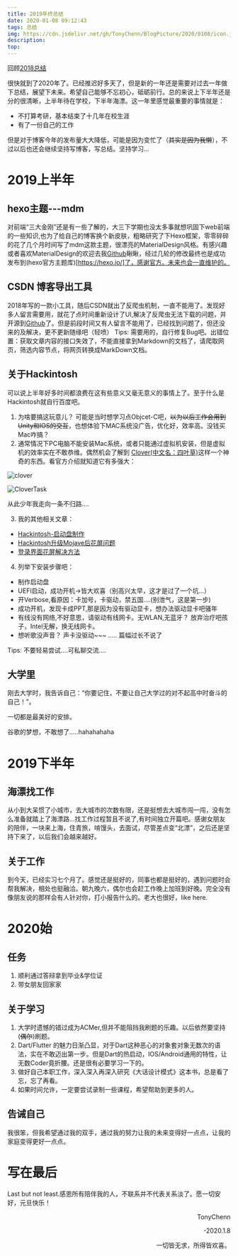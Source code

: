```yaml
---
title: 2019年终总结
date: 2020-01-08 09:12:43
tags: 总结
img: https://cdn.jsdelivr.net/gh/TonyChenn/BlogPicture/2020/0108/icon.jpg
description:
top:
---
```

回顾[2018总结](https://tonychenn.cn/2019/01/05/2018总结/)

很快就到了2020年了。已经推迟好多天了，但是新的一年还是需要对过去一年做下总结，展望下未来。希望自己能够不忘初心，砥砺前行。总的来说上下半年还是分的很清晰，上半年待在学校，下半年海漂。这一年里感觉最重要的事情就是：

- 不打算考研，基本结束了十几年在校生涯
- 有了一份自己的工作

但是对于博客今年的发布量大大降低，可能是因为变忙了（~~其实是因为我懒~~），不过以后也还会继续坚持写博客，写总结。坚持学习...

# 2019上半年

## hexo主题---mdm
对前端“三大金刚”还是有一些了解的，大三下学期也没太多事就想巩固下web前端的一些知识,也为了给自己的博客换个新皮肤，粗略研究了下Hexo框架，零零碎碎的花了几个月时间写了mdm这款主题，很漂亮的MaterialDesign风格。有感兴趣或者喜欢MaterialDesign的欢迎去我[Github](https://github.com/TonyChenn/mdm)瞅瞅，经过几轮的修改最终也是成功发布到(hexo官方主题库)[https://hexo.io/]了，感谢官方。未来也会一直维护的。

## CSDN 博客导出工具
2018年写的一款小工具，随后CSDN就出了反爬虫机制，一直不能用了。发现好多人留言需要用，就花了点时间重新设计了UI,解决了反爬虫无法下载的问题，并开源到[Github](https://github.com/TonyChenn/BlogExportTool)了。但是前段时间又有人留言不能用了，已经找到问题了，但还没来的及解决，更不更新随缘吧（轻喷）
Tips:
需要用的，自行修复Bug吧。出错位置：获取文章内容的接口失效了，不能直接拿到Markdown的文档了，请爬取网页，筛选内容节点，将网页转换成MarkDown文档。

## 关于Hackintosh
可以说上半年好多时间都浪费在这有些意义又毫无意义的事情上了。至于什么是Hackintosh就自行百度吧。
1. 为啥要搞这玩意儿？ 可能是当时想学习点Objcet-C吧，~~以为以后工作会用到Unity和IOS的交互~~，也想体验下MAC系统没广告，优化好，效率高。没钱买Mac咋搞？
2. 通常情况下PC电脑不能安装Mac系统，或者只能通过虚拟机安装，但是虚拟机的效率实在不敢恭维。偶然机会了解到 [Clover(中文名：四叶草)](https://sourceforge.net/projects/cloverefiboot/)这样一个神奇的东西。看官方介绍就知道它有多强大：

![clover](https://cdn.jsdelivr.net/gh/TonyChenn/BlogPicture/2020/0108/clover.jpg)

![CloverTask](https://cdn.jsdelivr.net/gh/TonyChenn/BlogPicture/2020/0108/cloverTask.jpg)

从此少年我走向一条不归路....

3. 我的其他相关文章：
- [Hackintosh-启动盘制作](https://tonychenn.cn/2019/02/27/Hackintosh-%E5%90%AF%E5%8A%A8%E7%9B%98%E5%88%B6%E4%BD%9C/)
- [Hackintosh升级Mojave后花屏问题](https://tonychenn.cn/2019/04/05/Hackintosh-%E5%8D%87%E7%BA%A7Mojave%E5%90%8E%E8%8A%B1%E5%B1%8F%E9%97%AE%E9%A2%98/)
- [登录界面花屏解决方法](https://tonychenn.cn/2019/06/14/Hackintosh-%E7%99%BB%E5%BD%95%E7%95%8C%E9%9D%A2%E8%8A%B1%E5%B1%8F%E8%A7%A3%E5%86%B3%E6%96%B9%E6%B3%95/)

4. 列举下安装步骤吧：
- 制作启动盘
- UEFI启动，成功开机->皆大欢喜（别高兴太早，这才是过了一个坑...）
- 开Verbose,看原因：卡加号，卡驱动，禁五国....(别泄气，这是第一步)
- 成功开机，发现卡成PPT,那是因为没有驱动显卡，想办法驱动显卡吧骚年
- 有线没有网络,不好意思，请驱动有线网卡。无WLAN,无蓝牙？ 放弃治疗吧孩子，Intel无解，换无线网卡。
- 想听歌没声音？ 声卡没驱动~~~
.....
篇幅过长不说了

Tips:
不要轻易尝试....可私聊交流....

## 大学里
刚去大学时，我告诉自己：“你要记住，不要让自己大学过的对不起高中时奋斗的自己！”。

一切都是最美好的安排。

谷歌的梦想，不敢想了.....hahahahaha

# 2019下半年

## 海漂找工作
从小到大呆惯了小城市，去大城市的次数有限，还是挺想去大城市闯一闯，没有怎么准备就踏上了海漂路...找工作过程暂且不说了,有时间独立开篇吧。感谢女朋友的陪伴，一块来上海，住青旅，啃馒头，去面试，尽管差点变“北漂”，之后还是坚持下来了，以后我们会越来越好。

## 关于工作
到今天，已经实习七个月了。感觉还是挺好的，同事也都是挺好的，遇到问题时会帮我解决，相处也挺融洽。朝九晚六，偶尔也会赶工作晚上加班到好晚。完全没有像朋友说的那样会有人针对你，打小报告什么的。老大也很好，like here.

# 2020始

## 任务
1. 顺利通过答辩拿到毕业&学位证
2. 带女朋友回家家

## 关于学习
1. 大学时遗憾的错过成为ACMer,但并不能阻挡我刷题的乐趣。以后依然要坚持(~~偶尔~~)刷题。
2. Dart/Flutter 的魅力日渐凸显，对于Dart这种恶心的对象套对象无数次的语法，实在不敢迈出第一步。但是Dart的热启动，IOS/Android通用的特性，让无数Coder竟折腰。还是很有必要学习一下的。
3. 做好自己本职工作，深入深入再深入研究《大话设计模式》这本书，总是看了忘，忘了再看。
4. 如果时间允许，一定要尝试录制一些课程，希望帮助到更多的人。
## 告诫自己
我很笨，但我希望通过我的双手，通过我的努力让我的未来变得好一点点，让我的家庭变得更好一点点。

# 写在最后
Last but not least.感恩所有陪伴我的人，不联系并不代表关系淡了。愿一切安好，元旦快乐！

<div align="right">
TonyChenn

-2020.1.8

一切皆无求，所得皆欢喜。</div>